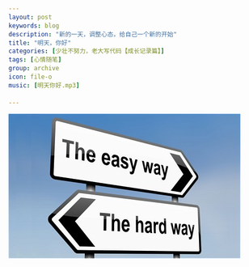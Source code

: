 ```yaml
---
layout: post
keywords: blog
description: "新的一天，调整心态，给自己一个新的开始"
title: "明天，你好"
categories: [少壮不努力，老大写代码【成长记录篇】]
tags: [心情随笔]
group: archive
icon: file-o
music: [明天你好.mp3]

---
```


![image](/assets/images/2014-05-01-newdaynewstart.jpg)
